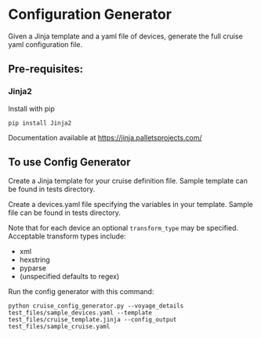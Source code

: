 # Configuration Generator
Given a Jinja template and a yaml file of devices, generate the full cruise yaml configuration file.

## Pre-requisites:

### Jinja2
Install with pip

`pip install Jinja2`

Documentation available at https://jinja.palletsprojects.com/

## To use Config Generator

Create a Jinja template for your cruise definition file. Sample template can be found in tests directory.

Create a devices.yaml file specifying the variables in your template. Sample file can be found in tests directory.

Note that for each device an optional `transform_type` may be specified. Acceptable transform types include:
 - xml
 - hexstring
 - pyparse
 - (unspecified defaults to regex)

Run the config generator with this command:

`python cruise_config_generator.py --voyage_details test_files/sample_devices.yaml --template test_files/cruise_template.jinja --config_output test_files/sample_cruise.yaml`

